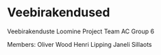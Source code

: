 # Veebirakendused
Veebirakenduste Loomine Project Team AC Group 6

Members:
Oliver Wood
Henri Lipping
Janeli Sillaots
